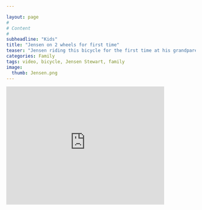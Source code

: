 ```yaml
---

layout: page
#
# Content
#
subheadline: "Kids"
title: "Jensen on 2 wheels for first time"
teaser: "Jensen riding this bicycle for the first time at his grandparents."
categories: Family
tags: video, bicycle, Jensen Stewart, family
image:
  thumb: Jensen.png
---
```


<div class="flex-video">
  <iframe width="420" height="315" src="https://www.youtube.com/embed/l9_nWL_jy0A" frameborder="0" allowfullscreen></iframe>
</div>
